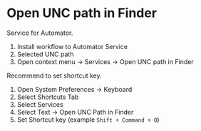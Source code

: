 # Open UNC path in Finder

Service for Automator.

1. Install workflow to Automator Service
2. Selected UNC path
3. Open context menu -> Services -> Open UNC path in Finder

Recommend to set shortcut key.

1. Open System Preferences -> Keyboard
2. Select Shortcuts Tab
3. Select Services
4. Select Text -> Open UNC Path in Finder
5. Set Shortcut key (example `Shift + Command + O`)

<!-- vim:ft=markdown -->
